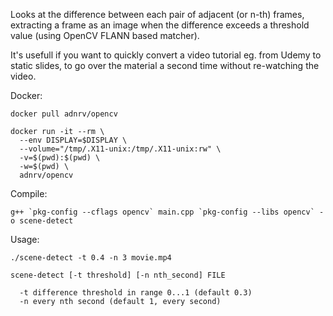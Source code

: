 Looks at the difference between each pair of adjacent (or n-th) frames, extracting a frame as an image when the difference exceeds a threshold value
(using OpenCV FLANN based matcher).

It's usefull if you want to quickly convert a video tutorial eg. from Udemy to static slides, to go over the material a second time without re-watching the video.

Docker:
```
docker pull adnrv/opencv

docker run -it --rm \
  --env DISPLAY=$DISPLAY \
  --volume="/tmp/.X11-unix:/tmp/.X11-unix:rw" \
  -v=$(pwd):$(pwd) \
  -w=$(pwd) \
  adnrv/opencv
```

Compile:
```
g++ `pkg-config --cflags opencv` main.cpp `pkg-config --libs opencv` -o scene-detect
```

Usage: 
```
./scene-detect -t 0.4 -n 3 movie.mp4

scene-detect [-t threshold] [-n nth_second] FILE

  -t difference threshold in range 0...1 (default 0.3)
  -n every nth second (default 1, every second)
```
